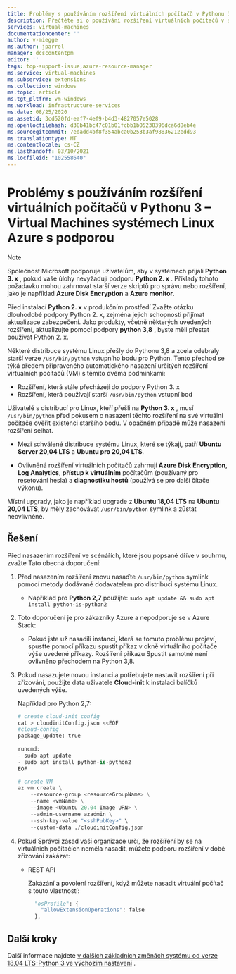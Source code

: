 ```yaml
---
title: Problémy s používáním rozšíření virtuálních počítačů v Pythonu 3 – Virtual Machines systémech Linux Azure s podporou
description: Přečtěte si o používání rozšíření virtuálních počítačů v systémech Linux 3 s podporou Pythonu.
services: virtual-machines
documentationcenter: ''
author: v-miegge
ms.author: jparrel
manager: dcscontentpm
editor: ''
tags: top-support-issue,azure-resource-manager
ms.service: virtual-machines
ms.subservice: extensions
ms.collection: windows
ms.topic: article
ms.tgt_pltfrm: vm-windows
ms.workload: infrastructure-services
ms.date: 08/25/2020
ms.assetid: 3cd520fd-eaf7-4ef9-b4d3-4827057e5028
ms.openlocfilehash: d38b41bc47c01b01fcbb1b05238396dca6d8eb4e
ms.sourcegitcommit: 7edadd4bf8f354abca0b253b3af98836212edd93
ms.translationtype: MT
ms.contentlocale: cs-CZ
ms.lasthandoff: 03/10/2021
ms.locfileid: "102558640"
---
```

# <a name="issues-using-vm-extensions-in-python-3-enabled-linux-azure-virtual-machines-systems"></a>Problémy s používáním rozšíření virtuálních počítačů v Pythonu 3 – Virtual Machines systémech Linux Azure s podporou

> [!NOTE]
> Společnost Microsoft podporuje uživatelům, aby v systémech přijali **Python 3. x** , pokud vaše úlohy nevyžadují podporu **Python 2. x** . Příklady tohoto požadavku mohou zahrnovat starší verze skriptů pro správu nebo rozšíření, jako je například **Azure Disk Encryption** a **Azure monitor**.
>
> Před instalací **Python 2. x** v produkčním prostředí Zvažte otázku dlouhodobé podpory Python 2. x, zejména jejich schopnosti přijímat aktualizace zabezpečení. Jako produkty, včetně některých uvedených rozšíření, aktualizujte pomocí podpory **python 3,8** , byste měli přestat používat Python 2. x.

Některé distribuce systému Linux přešly do Pythonu 3,8 a zcela odebraly starší verze `/usr/bin/python` vstupního bodu pro Python. Tento přechod se týká předem připraveného automatického nasazení určitých rozšíření virtuálních počítačů (VM) s těmito dvěma podmínkami:

- Rozšíření, která stále přecházejí do podpory Python 3. x
- Rozšíření, která používají starší `/usr/bin/python` vstupní bod

Uživatelé s distribucí pro Linux, kteří přešli na **Python 3. x** , musí `/usr/bin/python` před pokusem o nasazení těchto rozšíření na své virtuální počítače ověřit existenci staršího bodu. V opačném případě může nasazení rozšíření selhat. 

- Mezi schválené distribuce systému Linux, které se týkají, patří **Ubuntu Server 20,04 LTS** a **Ubuntu pro 20,04 LTS**.

- Ovlivněná rozšíření virtuálních počítačů zahrnují **Azure Disk Encryption**, **Log Analytics**, **přístup k virtuálním** počítačům (používaný pro resetování hesla) a **diagnostiku hostů** (používá se pro další čítače výkonu).

Místní upgrady, jako je například upgrade z **Ubuntu 18,04 LTS** na **Ubuntu 20,04 LTS**, by měly zachovávat `/usr/bin/python` symlink a zůstat neovlivněné.

## <a name="resolution"></a>Řešení

Před nasazením rozšíření ve scénářích, které jsou popsané dříve v souhrnu, zvažte Tato obecná doporučení:

1. Před nasazením rozšíření znovu nasaďte `/usr/bin/python` symlink pomocí metody dodávané dodavatelem pro distribuci systému Linux.

   - Například pro **Python 2,7** použijte: `sudo apt update && sudo apt install python-is-python2`

1. Toto doporučení je pro zákazníky Azure a nepodporuje se v Azure Stack:

   - Pokud jste už nasadili instanci, která se tomuto problému projeví, spusťte pomocí příkazu spustit příkaz v okně virtuálního počítače výše uvedené příkazy. Rozšíření příkazu Spustit samotné není ovlivněno přechodem na Python 3,8.

1. Pokud nasazujete novou instanci a potřebujete nastavit rozšíření při zřizování, použijte data uživatele **Cloud-init** k instalaci balíčků uvedených výše.

   Například pro Python 2,7:

   ```python
   # create cloud-init config
   cat > cloudinitConfig.json <<EOF
   #cloud-config
   package_update: true
    
   runcmd:
   - sudo apt update
   - sudo apt install python-is-python2 
   EOF

   # create VM
   az vm create \
       --resource-group <resourceGroupName> \
       --name <vmName> \
       --image <Ubuntu 20.04 Image URN> \
       --admin-username azadmin \
       --ssh-key-value "<sshPubKey>" \
       --custom-data ./cloudinitConfig.json
   ```

1. Pokud Správci zásad vaší organizace určí, že rozšíření by se na virtuálních počítačích neměla nasadit, můžete podporu rozšíření v době zřizování zakázat:

   - REST API

     Zakázání a povolení rozšíření, když můžete nasadit virtuální počítač s touto vlastností:

     ```python
       "osProfile": {
         "allowExtensionOperations": false
       },
     ```

## <a name="next-steps"></a>Další kroky

Další informace najdete [v dalších základních změnách systému od verze 18,04 LTS-Python 3 ve výchozím nastavení](https://wiki.ubuntu.com/FocalFossa/ReleaseNotes#Python3_by_default) .
